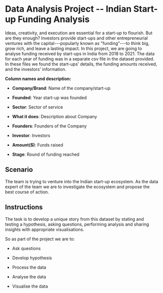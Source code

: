 # Data Analysis Project -- Indian Start-up Funding Analysis

Ideas, creativity, and execution are essential for a start-up to
flourish. But are they enough? Investors provide start-ups and other
entrepreneurial ventures with the capital---popularly known as
\"funding\"---to think big, grow rich, and leave a lasting impact. In
this project, we are going to analyse funding received by start-ups in
India from 2018 to 2021. The data for each year of funding was
in a separate csv file in the dataset provided. In these files we
found the start-ups' details, the funding amounts received, and the
investors\' information.

**Column names and description:**

-   **Company/Brand**: Name of the company/start-up

-   **Founded**: Year start-up was founded

-   **Sector**: Sector of service

-   **What it does**: Description about Company

-   **Founders**: Founders of the Company

-   **Investor**: Investors

-   **Amount(\$)**: Funds raised

-   **Stage**: Round of funding reached

## Scenario 

The team is trying to venture into the Indian start-up ecosystem. As the 
data expert of the team we are to investigate the ecosystem and propose 
the best course of action. 

## Instructions

The task is to develop a unique story from this dataset by stating and
testing a hypothesis, asking questions, performing analysis and sharing
insights with appropriate visualisations.

So as part of the project we are to:

-   Ask questions

-   Develop hypothesis

-   Process the data

-   Analyse the data

-   Visualise the data
